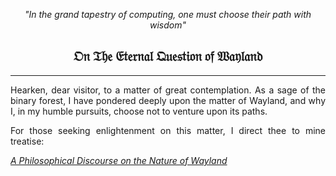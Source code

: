 <div align="center">

*"In the grand tapestry of computing, one must choose their path with wisdom"*

</div>

<div align="center">

## 𝔒𝔫 𝔗𝔥𝔢 𝔈𝔱𝔢𝔯𝔫𝔞𝔩 𝔔𝔲𝔢𝔰𝔱𝔦𝔬𝔫 𝔬𝔣 𝔚𝔞𝔶𝔩𝔞𝔫𝔡

</div>

---

<div align="justify">

Hearken, dear visitor, to a matter of great contemplation. As a sage of the binary forest, I have pondered deeply upon the matter of Wayland, and why I, in my humble pursuits, choose not to venture upon its paths.

For those seeking enlightenment on this matter, I direct thee to mine treatise:

*[A Philosophical Discourse on the Nature of Wayland](https://pastebin.com/raw/PuaT4yc2)*

</div>
